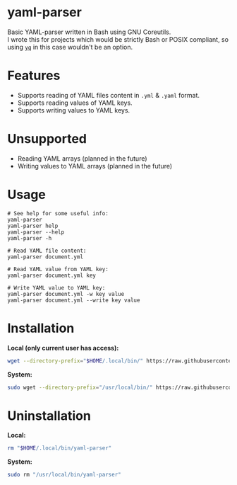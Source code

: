 # yaml-parser
Basic YAML-parser written in Bash using GNU Coreutils.  
I wrote this for projects which would be strictly Bash or POSIX compliant, so using [`yq`](https://github.com/mikefarah/yq) in this case wouldn't be an option.

# Features
- Supports reading of YAML files content in `.yml` & `.yaml` format.
- Supports reading values of YAML keys.
- Supports writing values to YAML keys.

# Unsupported
- Reading YAML arrays (planned in the future)
- Writing values to YAML arrays (planned in the future)

# Usage
```
# See help for some useful info:
yaml-parser
yaml-parser help
yaml-parser --help
yaml-parser -h

# Read YAML file content:
yaml-parser document.yml

# Read YAML value from YAML key:
yaml-parser document.yml key

# Write YAML value to YAML key:
yaml-parser document.yml -w key value
yaml-parser document.yml --write key value
```

# Installation

**Local (only current user has access):**
```sh
wget --directory-prefix="$HOME/.local/bin/" https://raw.githubusercontent.com/fiftydinar/yaml-parser/main/yaml-parser
```

**System:**
```sh
sudo wget --directory-prefix="/usr/local/bin/" https://raw.githubusercontent.com/fiftydinar/yaml-parser/main/yaml-parser
```

# Uninstallation

**Local:**
```sh
rm "$HOME/.local/bin/yaml-parser"
```

**System:**
```sh
sudo rm "/usr/local/bin/yaml-parser"
```
